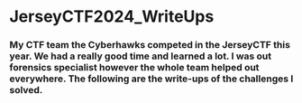 # JerseyCTF2024_WriteUps
<h3>My CTF team the Cyberhawks competed in the JerseyCTF this year. We had a really good time and learned a lot. I was out forensics specialist however the whole team helped out everywhere. The following are the write-ups of the challenges I solved.</h2>
<br>
<h4></h4>
